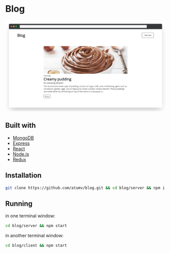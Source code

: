 # Blog

![](assets/preview.png)

## Built with

- [MongoDB](https://www.mongodb.com/)
- [Express](https://expressjs.com/)
- [React](https://reactjs.org/)
- [Node.js](https://nodejs.org/en/)
- [Redux](https://redux.js.org/)

## Installation

```sh
git clone https://github.com/atumv/blog.git && cd blog/server && npm i && cd ../client && npm i
```

## Running

in one terminal window:
```sh
cd blog/server && npm start
```
in another terminal window:
```sh
cd blog/client && npm start
```
